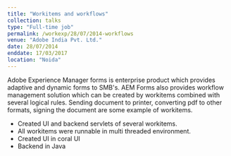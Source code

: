 ```yaml
---
title: "Workitems and workflows"
collection: talks
type: "Full-time job"
permalink: /workexp/28/07/2014-workflows
venue: "Adobe India Pvt. Ltd."
date: 28/07/2014
enddate: 17/03/2017
location: "Noida"
---
```


Adobe Experience Manager forms is enterprise product which provides adaptive and dynamic forms to SMB's. AEM Forms also provides workflow management solution which can be created by workitems combined with several logical rules. Sending document to printer, converting pdf to other formats, signing the document are some example of workitems.

* Created UI and backend servlets of several workitems.
* All workitems were runnable in multi threaded environment.
* Created UI in coral UI
* Backend in Java
